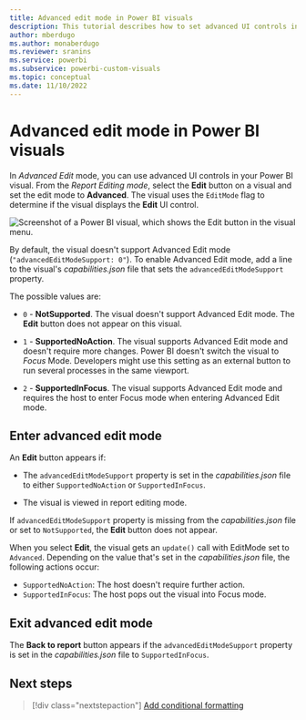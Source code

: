 ```yaml
---
title: Advanced edit mode in Power BI visuals
description: This tutorial describes how to set advanced UI controls in Power BI visuals by adding a line to a visual's capabilities.json file.
author: mberdugo
ms.author: monaberdugo
ms.reviewer: sranins
ms.service: powerbi
ms.subservice: powerbi-custom-visuals
ms.topic: conceptual
ms.date: 11/10/2022
---
```


# Advanced edit mode in Power BI visuals

In *Advanced Edit* mode, you can use advanced UI controls in your Power BI visual. From the *Report Editing mode*, select the **Edit** button on a visual and set the edit mode to **Advanced**. The visual uses the `EditMode` flag to determine if the visual displays the **Edit** UI control.

![Screenshot of a Power BI visual, which shows the Edit button in the visual menu.](media/advanced-edit-mode/edit-mode.png)

By default, the visual doesn't support Advanced Edit mode (`"advancedEditModeSupport: 0"`). To enable Advanced Edit mode, add a line to the visual's *capabilities.json* file that sets the `advancedEditModeSupport` property.

The possible values are:

* `0` - **NotSupported**. The visual doesn't support Advanced Edit mode. The **Edit** button does not appear on this visual.

* `1` - **SupportedNoAction**. The visual supports Advanced Edit mode and doesn't require more changes. Power BI doesn't switch the visual to *Focus* Mode. Developers might use this setting as an external button to run several processes in the same viewport.

* `2` - **SupportedInFocus**. The visual supports Advanced Edit mode and requires the host to enter Focus mode when entering Advanced Edit mode.

## Enter advanced edit mode

An **Edit** button appears if:

* The `advancedEditModeSupport` property is set in the *capabilities.json* file to either `SupportedNoAction` or `SupportedInFocus`.

* The visual is viewed in report editing mode.

If `advancedEditModeSupport` property is missing from the *capabilities.json* file or set to `NotSupported`, the **Edit** button does not appear.

When you select **Edit**, the visual gets an `update()` call with EditMode set to `Advanced`. Depending on the value that's set in the *capabilities.json* file, the following actions occur:

* `SupportedNoAction`: The host doesn't require further action.
* `SupportedInFocus`: The host pops out the visual into Focus mode.

## Exit advanced edit mode

The **Back to report** button appears if the `advancedEditModeSupport` property is set in the *capabilities.json* file to `SupportedInFocus`.

## Next steps

> [!div class="nextstepaction"]
> [Add conditional formatting](conditional-format.md)
